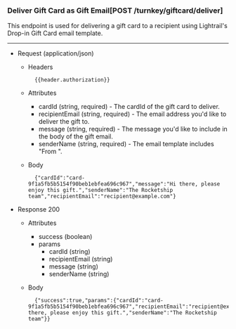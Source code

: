 ### Deliver Gift Card as Gift Email[POST /turnkey/giftcard/deliver]
This endpoint is used for delivering a gift card to a recipient using Lightrail's Drop-in Gift Card email template.  

---
+ Request (application/json)
    + Headers
    
            {{header.authorization}}
            
    + Attributes 
        + cardId (string, required) - The cardId of the gift card to deliver.
        + recipientEmail (string, required) - The email address you'd like to deliver the gift to.
        + message (string, required) - The message you'd like to include in the body of the gift email.
        + senderName (string, required) - The email template includes "From <senderName>".
        
    + Body
    
            {"cardId":"card-9f1a5fb5b5154f90beb1ebfea696c967","message":"Hi there, please enjoy this gift.","senderName":"The Rocketship team","recipientEmail":"recipient@example.com"}
        
+ Response 200
    + Attributes
        + success (boolean)
        + params 
            + cardId (string)
            + recipientEmail (string)
            + message (string)
            + senderName (string)
        
    + Body

            {"success":true,"params":{"cardId":"card-9f1a5fb5b5154f90beb1ebfea696c967","recipientEmail":"recipient@example.com","message":"Hi there, please enjoy this gift.","senderName":"The Rocketship team"}}
            
